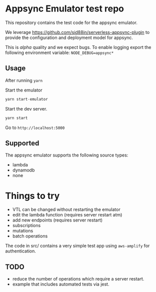 # Appsync Emulator test repo

This repository contains the test code for the appsync emulator.

We leverage https://github.com/sid88in/serverless-appsync-plugin to provide
the configuration and deployment model for appsync.

This is _alpha_ quality and we expect bugs. To enable logging export the following
environment variable: `NODE_DEBUG=appsync*`

## Usage

After running `yarn`

Start the emulator

```js
yarn start-emulator
```

Start the dev server.

```js
yarn start
```

Go to `http://localhost:5000`

## Supported

The appsync emulator supports the following source types:

  - lambda
  - dynamodb
  - none

# Things to try

  - VTL can be changed without restarting the emulator
  - edit the lambda function (requires server restart atm)
  - add new endpoints (requires server restart)
  - subscriptions
  - mutations
  - batch operations

The code in src/ contains a very simple test app using `aws-amplify` for
authentication.

## TODO

  - reduce the number of operations which require a server restart.
  - example that includes automated tests via jest.